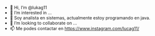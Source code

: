 - 👋 Hi, I’m @lukag11
- 👀 I’m interested in ...
- 🌱 Soy analista en sistemas, actualmente estoy programando en java.
- 💞️ I’m looking to collaborate on ...
- 📫 Me podes contactar en https://www.instagram.com/lucag11/

<!---
lukag11/lukag11 is a ✨ special ✨ repository because its `README.md` (this file) appears on your GitHub profile.
You can click the Preview link to take a look at your changes.
--->
